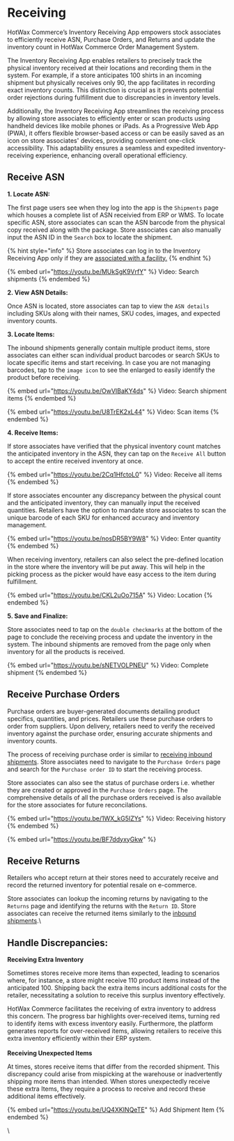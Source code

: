 # Receiving

HotWax Commerce’s Inventory Receiving App empowers stock associates to efficiently receive ASN, Purchase Orders, and Returns and update the inventory count in HotWax Commerce Order Management System.

The Inventory Receiving App enables retailers to precisely track the physical inventory received at their locations and recording them in the system. For example, if a store anticipates 100 shirts in an incoming shipment but physically receives only 90, the app facilitates in recording exact inventory counts. This distinction is crucial as it prevents potential order rejections during fulfillment due to discrepancies in inventory levels.

Additionally, the Inventory Receiving App streamlines the receiving process by allowing store associates to efficiently enter or scan products using handheld devices like mobile phones or iPads. As a Progressive Web App (PWA), it offers flexible browser-based access or can be easily saved as an icon on store associates' devices, providing convenient one-click accessibility. This adaptability ensures a seamless and expedited inventory-receiving experience, enhancing overall operational efficiency.

## Receive ASN

**1. Locate ASN:**

The first page users see when they log into the app is the `Shipments` page which houses a complete list of ASN receivied from ERP or WMS. To locate specific ASN, store associates can scan the ASN barcode from the physical copy received along with the package. Store associates can also manually input the ASN ID in the `Search` box to locate the shipment.

{% hint style="info" %}
Store associates can log in to the Inventory Receiving App only if they are [associated with a facility.](users/manageUser.md#add-facilities)
{% endhint %}

{% embed url="https://youtu.be/MUkSgK9VrfY" %}
Video: Search shipments
{% endembed %}

**2. View ASN Details:**

Once ASN is located, store associates can tap to view the `ASN details` including SKUs along with their names, SKU codes, images, and expected inventory counts.

**3. Locate Items:**

The inbound shipments generally contain multiple product items, store associates can either scan individual product barcodes or search SKUs to locate specific items and start receiving. In case you are not managing barcodes, tap to the `image icon` to see the enlarged to easily identify the product before receiving.

{% embed url="https://youtu.be/OwVIBaKY4ds" %}
Video: Search shipment items
{% endembed %}

{% embed url="https://youtu.be/U8TrEK2xL44" %}
Video: Scan items
{% endembed %}

**4. Receive Items:**

If store associates have verified that the physical inventory count matches the anticipated inventory in the ASN, they can tap on the `Receive All` button to accept the entire received inventory at once.

{% embed url="https://youtu.be/2Cq1HfctoL0" %}
Video: Receive all items
{% endembed %}

If store associates encounter any discrepancy between the physical count and the anticipated inventory, they can manually input the received quantities. Retailers have the option to mandate store associates to scan the unique barcode of each SKU for enhanced accuracy and inventory management.

{% embed url="https://youtu.be/nosDR5BY9W8" %}
Video: Enter quantity
{% endembed %}

When receiving inventory, retailers can also select the pre-defined location in the store where the inventory will be put away. This will help in the picking process as the picker would have easy access to the item during fulfillment.

{% embed url="https://youtu.be/CKL2uOo715A" %}
Video: Location
{% endembed %}

**5. Save and Finalize:**

Store associates need to tap on the `double checkmarks` at the bottom of the page to conclude the receiving process and update the inventory in the system. The inbound shipments are removed from the page only when inventory for all the products is received.

{% embed url="https://youtu.be/sNETVOLPNEU" %}
Video: Complete shipment
{% endembed %}

## Receive Purchase Orders

Purchase orders are buyer-generated documents detailing product specifics, quantities, and prices. Retailers use these purchase orders to order from suppliers. Upon delivery, retailers need to verify the received inventory against the purchase order, ensuring accurate shipments and inventory counts.

The process of receiving purchase order is similar to [receiving inbound shipments](receiving.md#receive-asn). Store associates need to navigate to the `Purchase Orders` page and search for the `Purchase order ID` to start the receiving process.

Store associates can also see the status of purchase orders i.e. whether they are created or approved in the `Purchase Orders` page. The comprehensive details of all the purchase orders received is also available for the store associates for future reconcilations.

{% embed url="https://youtu.be/1WX_kG5IZYs" %}
Video: Receiving history
{% endembed %}

{% embed url="https://youtu.be/BF7ddyxyGkw" %}

## Receive Returns

Retailers who accept return at their stores need to accurately receive and record the returned inventory for potential resale on e-commerce.

Store associates can lookup the incoming returns by navigating to the `Returns` page and identifying the returns with the `Return ID`. Store associates can receive the returned items similarly to the [inbound shipments](receiving.md#receive-asn).\


## Handle Discrepancies:

**Receiving Extra Inventory**

Sometimes stores receive more items than expected, leading to scenarios where, for instance, a store might receive 110 product items instead of the anticipated 100. Shipping back the extra items incurs additional costs for the retailer, necessitating a solution to receive this surplus inventory effectively.

HotWax Commerce facilitates the receiving of extra inventory to address this concern. The progress bar highlights over-received items, turning red to identify items with excess inventory easily. Furthermore, the platform generates reports for over-received items, allowing retailers to receive this extra inventory efficiently within their ERP system.\
\
**Receiving Unexpected Items**

At times, stores receive items that differ from the recorded shipment. This discrepancy could arise from mispicking at the warehouse or inadvertently shipping more items than intended. When stores unexpectedly receive these extra Items, they require a process to receive and record these additional items effectively.

{% embed url="https://youtu.be/UQ4XKINQeTE" %}
Add Shipment Item
{% endembed %}

\
